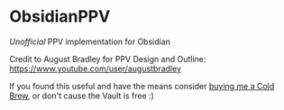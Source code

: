# ObsidianPPV

*Unofficial* PPV implementation for Obsidian

Credit to August Bradley for PPV Design and Outline: https://www.youtube.com/user/augustbradley

If you found this useful and have the means consider [buying me a Cold Brew](https://ko-fi.com/lupickup), or don't cause the Vault is free :)

